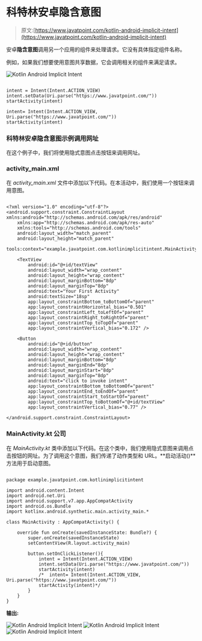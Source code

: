 # 科特林安卓隐含意图

> 原文:[https://www.javatpoint.com/kotlin-android-implicit-intent](https://www.javatpoint.com/kotlin-android-implicit-intent)

安卓**隐含意图**调用另一个应用的组件来处理请求。它没有具体指定组件名称。

例如，如果我们想要使用意图共享数据，它会调用相关的组件来满足请求。

![Kotlin Android Implicit Intent](../Images/af13470490b947cd74e99591e5e68dad.png)

```

intent = Intent(Intent.ACTION_VIEW)
intent.setData(Uri.parse("https://www.javatpoint.com/"))
startActivity(intent)

intent= Intent(Intent.ACTION_VIEW, Uri.parse("https://www.javatpoint.com/"))
startActivity(intent)

```

### 科特林安卓隐含意图示例调用网址

在这个例子中，我们将使用隐式意图点击按钮来调用网址。

### activity_main.xml

在 *activity_main.xml* 文件中添加以下代码。在本活动中，我们使用一个按钮来调用意图。

```

<?xml version="1.0" encoding="utf-8"?>
<android.support.constraint.ConstraintLayout xmlns:android="http://schemas.android.com/apk/res/android"
    xmlns:app="http://schemas.android.com/apk/res-auto"
    xmlns:tools="http://schemas.android.com/tools"
    android:layout_width="match_parent"
    android:layout_height="match_parent"
    tools:context="example.javatpoint.com.kotlinimplicitintent.MainActivity">

    <TextView
        android:id="@+id/textView"
        android:layout_width="wrap_content"
        android:layout_height="wrap_content"
        android:layout_marginBottom="8dp"
        android:layout_marginTop="8dp"
        android:text="Your First Activity"
        android:textSize="18sp"
        app:layout_constraintBottom_toBottomOf="parent"
        app:layout_constraintHorizontal_bias="0.501"
        app:layout_constraintLeft_toLeftOf="parent"
        app:layout_constraintRight_toRightOf="parent"
        app:layout_constraintTop_toTopOf="parent"
        app:layout_constraintVertical_bias="0.172" />

    <Button
        android:id="@+id/button"
        android:layout_width="wrap_content"
        android:layout_height="wrap_content"
        android:layout_marginBottom="8dp"
        android:layout_marginEnd="8dp"
        android:layout_marginStart="8dp"
        android:layout_marginTop="8dp"
        android:text="click to invoke intent"
        app:layout_constraintBottom_toBottomOf="parent"
        app:layout_constraintEnd_toEndOf="parent"
        app:layout_constraintStart_toStartOf="parent"
        app:layout_constraintTop_toBottomOf="@+id/textView"
        app:layout_constraintVertical_bias="0.77" />

</android.support.constraint.ConstraintLayout>

```

### MainActivity.kt 公司

在 *MainActivity.kt* 类中添加以下代码。在这个类中，我们使用隐式意图来调用点击按钮的网址。为了调用这个意图，我们传递了动作类型和 URL。**启动活动()**方法用于启动意图。

```

package example.javatpoint.com.kotlinimplicitintent

import android.content.Intent
import android.net.Uri
import android.support.v7.app.AppCompatActivity
import android.os.Bundle
import kotlinx.android.synthetic.main.activity_main.*

class MainActivity : AppCompatActivity() {

    override fun onCreate(savedInstanceState: Bundle?) {
        super.onCreate(savedInstanceState)
        setContentView(R.layout.activity_main)

        button.setOnClickListener(){
            intent = Intent(Intent.ACTION_VIEW)
            intent.setData(Uri.parse("https://www.javatpoint.com/"))
            startActivity(intent)
            /*  intent= Intent(Intent.ACTION_VIEW, Uri.parse("https://www.javatpoint.com/"))
            startActivity(intent)*/
        }
    }
}

```

**输出:**

![Kotlin Android Implicit Intent](../Images/39f7ea2f169c16ce229ebf4574fcebe2.png) ![Kotlin Android Implicit Intent](../Images/2f50893c9a4b40333a56411baea2aa28.png)
![Kotlin Android Implicit Intent](../Images/c36771ba824cb011b8c983d05877c55c.png)